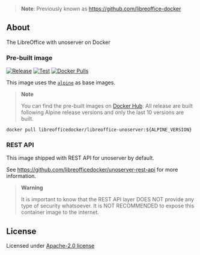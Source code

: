 > **Note**: 
> Previously known as https://github.com/libreoffice-docker

## About

The LibreOffice with unoserver on Docker

### Pre-built image

[![Release](https://github.com/libreofficedocker/libreoffice-unoserver/actions/workflows/release.yml/badge.svg)](https://github.com/libreofficedocker/libreoffice-unoserver/actions/workflows/release.yml)
[![Test](https://github.com/libreofficedocker/libreoffice-unoserver/actions/workflows/test.yml/badge.svg?branch=develop)](https://github.com/libreofficedocker/libreoffice-unoserver/actions/workflows/test.yml)
[![Docker Pulls](https://img.shields.io/docker/pulls/libreofficedocker/libreoffice-unoserver)](https://hub.docker.com/r/libreofficedocker/libreoffice-unoserver)

This image uses the [`alpine`](https://hub.docker.com/_/alpine) as base images.

> **Note**
>
> You can find the pre-built images on [Docker Hub](https://hub.docker.com/u/libreofficedocker).
> All release are built following Alpine release versions and only the last 10 versions are built.

```
docker pull libreofficedocker/libreoffice-unoserver:${ALPINE_VERSION}
```

### REST API

This image shipped with REST API for unoserver by default.

See https://github.com/libreofficedocker/unoserver-rest-api for more information.

> **Warning**
>
> It is important to know that the  REST API layer DOES NOT provide any type of security whatsoever.
> It is NOT RECOMMENDED to expose this container image to the internet.

## License

Licensed under [Apache-2.0 license](LICENSE)
